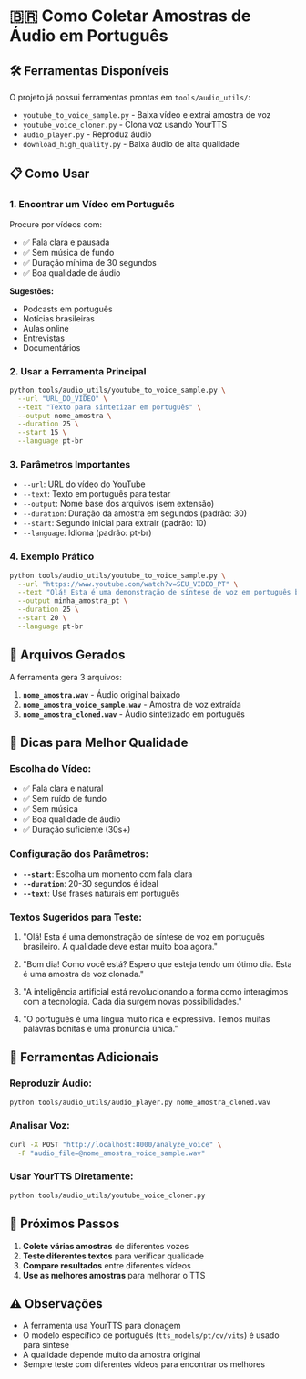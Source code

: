 # 🇧🇷 Como Coletar Amostras de Áudio em Português

## 🛠️ Ferramentas Disponíveis

O projeto já possui ferramentas prontas em `tools/audio_utils/`:

- `youtube_to_voice_sample.py` - Baixa vídeo e extrai amostra de voz
- `youtube_voice_cloner.py` - Clona voz usando YourTTS
- `audio_player.py` - Reproduz áudio
- `download_high_quality.py` - Baixa áudio de alta qualidade

## 📋 Como Usar

### 1. Encontrar um Vídeo em Português

Procure por vídeos com:
- ✅ Fala clara e pausada
- ✅ Sem música de fundo
- ✅ Duração mínima de 30 segundos
- ✅ Boa qualidade de áudio

**Sugestões:**
- Podcasts em português
- Notícias brasileiras
- Aulas online
- Entrevistas
- Documentários

### 2. Usar a Ferramenta Principal

```bash
python tools/audio_utils/youtube_to_voice_sample.py \
  --url "URL_DO_VIDEO" \
  --text "Texto para sintetizar em português" \
  --output nome_amostra \
  --duration 25 \
  --start 15 \
  --language pt-br
```

### 3. Parâmetros Importantes

- `--url`: URL do vídeo do YouTube
- `--text`: Texto em português para testar
- `--output`: Nome base dos arquivos (sem extensão)
- `--duration`: Duração da amostra em segundos (padrão: 30)
- `--start`: Segundo inicial para extrair (padrão: 10)
- `--language`: Idioma (padrão: pt-br)

### 4. Exemplo Prático

```bash
python tools/audio_utils/youtube_to_voice_sample.py \
  --url "https://www.youtube.com/watch?v=SEU_VIDEO_PT" \
  --text "Olá! Esta é uma demonstração de síntese de voz em português brasileiro. A qualidade deve estar muito boa agora." \
  --output minha_amostra_pt \
  --duration 25 \
  --start 20 \
  --language pt-br
```

## 📁 Arquivos Gerados

A ferramenta gera 3 arquivos:

1. **`nome_amostra.wav`** - Áudio original baixado
2. **`nome_amostra_voice_sample.wav`** - Amostra de voz extraída
3. **`nome_amostra_cloned.wav`** - Áudio sintetizado em português

## 🎯 Dicas para Melhor Qualidade

### Escolha do Vídeo:
- ✅ Fala clara e natural
- ✅ Sem ruído de fundo
- ✅ Sem música
- ✅ Boa qualidade de áudio
- ✅ Duração suficiente (30s+)

### Configuração dos Parâmetros:
- **`--start`**: Escolha um momento com fala clara
- **`--duration`**: 20-30 segundos é ideal
- **`--text`**: Use frases naturais em português

### Textos Sugeridos para Teste:

1. "Olá! Esta é uma demonstração de síntese de voz em português brasileiro. A qualidade deve estar muito boa agora."

2. "Bom dia! Como você está? Espero que esteja tendo um ótimo dia. Esta é uma amostra de voz clonada."

3. "A inteligência artificial está revolucionando a forma como interagimos com a tecnologia. Cada dia surgem novas possibilidades."

4. "O português é uma língua muito rica e expressiva. Temos muitas palavras bonitas e uma pronúncia única."

## 🔧 Ferramentas Adicionais

### Reproduzir Áudio:
```bash
python tools/audio_utils/audio_player.py nome_amostra_cloned.wav
```

### Analisar Voz:
```bash
curl -X POST "http://localhost:8000/analyze_voice" \
  -F "audio_file=@nome_amostra_voice_sample.wav"
```

### Usar YourTTS Diretamente:
```bash
python tools/audio_utils/youtube_voice_cloner.py
```

## 🚀 Próximos Passos

1. **Colete várias amostras** de diferentes vozes
2. **Teste diferentes textos** para verificar qualidade
3. **Compare resultados** entre diferentes vídeos
4. **Use as melhores amostras** para melhorar o TTS

## ⚠️ Observações

- A ferramenta usa YourTTS para clonagem
- O modelo específico de português (`tts_models/pt/cv/vits`) é usado para síntese
- A qualidade depende muito da amostra original
- Sempre teste com diferentes vídeos para encontrar os melhores 